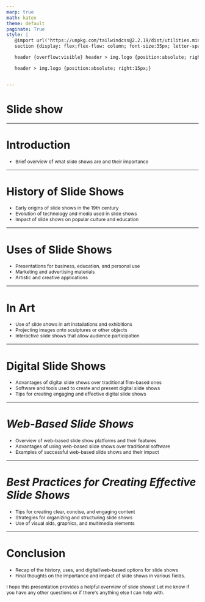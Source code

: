 ```yaml
---
marp: true
math: katex
theme: default
paginate: True
style: |
   @import url('https://unpkg.com/tailwindcss@2.2.19/dist/utilities.min.css');
   section {display: flex;flex-flow: column; font-size:35px; letter-spacing:1.4px;}

   header {overflow:visible} header > img.logo {position:absolute; right:15px;}

   header > img.logo {position:absolute; right:15px;}


---
```

<!-- backgroundImage: url('backgrounds/aaabstract (10).png') -->
<!-- _class: lead -->

 # **Slide show**

---
<style scoped>p,li {font-size:0.96em}</style>

 # Introduction
- Brief overview of what slide shows are and their importance


---
<style scoped>p,li {font-size:0.88em}</style>

 # History of Slide Shows
- Early origins of slide shows in the 19th century
- Evolution of technology and media used in slide shows
- Impact of slide shows on popular culture and education


---
<style scoped>p,li {font-size:0.88em}</style>

 # Uses of Slide Shows

- Presentations for business, education, and personal use
- Marketing and advertising materials
- Artistic and creative applications

---
<style scoped>p,li {font-size:0.88em}</style>

 # In Art

- Use of slide shows in art installations and exhibitions
- Projecting images onto sculptures or other objects
- Interactive slide shows that allow audience participation

---
<style scoped>p,li {font-size:0.88em}</style>

 # Digital Slide Shows

- Advantages of digital slide shows over traditional film-based ones
- Software and tools used to create and present digital slide shows
- Tips for creating engaging and effective digital slide shows

---
<style scoped>p,li {font-size:0.88em}</style>

 # _Web-Based Slide Shows_

- Overview of web-based slide show platforms and their features
- Advantages of using web-based slide shows over traditional software
- Examples of successful web-based slide shows and their impact

---
<style scoped>p,li {font-size:0.88em}</style>

 # _Best Practices for Creating Effective Slide Shows_
- Tips for creating clear, concise, and engaging content
- Strategies for organizing and structuring slide shows
- Use of visual aids, graphics, and multimedia elements


---
<style scoped>p,li {font-size:0.88em}</style>

 # Conclusion

- Recap of the history, uses, and digital/web-based options for slide shows
- Final thoughts on the importance and impact of slide shows in various fields.

I hope this presentation provides a helpful overview of slide shows! Let me know if you have any other questions or if there's anything else I can help with.